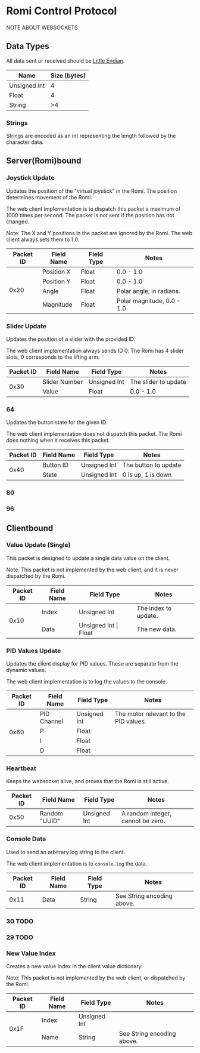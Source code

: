# Romi Control Protocol

NOTE ABOUT WEBSOCKETS


## Data Types
All data sent or received should be [Little Endian](https://en.wikipedia.org/wiki/Endianness).

| Name         	| Size (bytes) 	|
|--------------	|--------------	|
| Unsigned Int 	| 4            	|
| Float        	| 4            	|
| String       	| >4           	|

### Strings
Strings are encoded as an int representing the length followed 
by the character data.

## Server(Romi)bound

### Joystick Update
Updates the position of the "virtual joystick" in the Romi. The position determines movement
of the Romi.

The web client implementation is to dispatch this packet a maximum of 1000 times per second. 
The packet is _not_ sent if the position has not changed.

Note: The X and Y positions in the packet are ignored by the Romi. The web client always sets them to 1.0.

<table>
<thead>
  <tr>
    <th>Packet ID</th>
    <th>Field Name</th>
    <th>Field Type</th>
    <th>Notes</th>
  </tr>
</thead>
<tbody>
  <tr>
    <td rowspan="4">0x20</td>
    <td>Position X</td>
    <td>Float</td>
    <td>0.0 - 1.0</td>
  </tr>
  <tr>
    <td>Position Y</td>
    <td>Float</td>
    <td>0.0 - 1.0</td>
  </tr>
  <tr>
    <td>Angle</td>
    <td>Float</td>
    <td>Polar angle, in radians.</td>
  </tr>
  <tr>
    <td>Magnitude</td>
    <td>Float</td>
    <td>Polar magnitude, 0.0 - 1.0</td>
  </tr>
</tbody>
</table>

### Slider Update
Updates the position of a slider with the provided ID.

The web client implementation always sends ID 0.
The Romi has 4 slider slots, 0 corresponds to the lifting arm.

<table>
<thead>
  <tr>
    <th>Packet ID</th>
    <th>Field Name</th>
    <th>Field Type</th>
    <th>Notes</th>
  </tr>
</thead>
<tbody>
  <tr>
    <td rowspan="2">0x30</td>
    <td>Slider Number</td>
    <td>Unsigned Int</td>
    <td>The slider to update</td>
  </tr>
  <tr>
    <td>Value</td>
    <td>Float</td>
    <td>0.0 - 1.0</td>
  </tr>
</tbody>
</table>

### 64
Updates the button state for the given ID.

The web client implementation does not dispatch this packet.
The Romi does nothing when it receives this packet.

<table>
<thead>
  <tr>
    <th>Packet ID</th>
    <th>Field Name</th>
    <th>Field Type</th>
    <th>Notes</th>
  </tr>
</thead>
<tbody>
  <tr>
    <td rowspan="2">0x40</td>
    <td>Button ID</td>
    <td>Unsigned Int</td>
    <td>The button to update</td>
  </tr>
  <tr>
    <td>State</td>
    <td>Unsigned Int</td>
    <td>0 is up, 1 is down</td>
  </tr>
</tbody>
</table>

### 80

### 96

## Clientbound

### Value Update (Single)
This packet is designed to update a single data value on the client.

Note: This packet is not implemented by the web client, and it is never dispatched by the Romi.

<table>
<thead>
  <tr>
    <th>Packet ID</th>
    <th>Field Name</th>
    <th>Field Type</th>
    <th>Notes</th>
  </tr>
</thead>
<tbody>
  <tr>
    <td rowspan=2>0x10</td>
    <td>Index</td>
    <td>Unsigned Int</td>
    <td>The index to update.</td>
  </tr>
  <tr>
    <td>Data</td>
    <td>Unsigned Int | Float</td>
    <td>The new data.</td>
  </tr>
</tbody>
</table>

### PID Values Update
Updates the client display for PID values. These are separate from the dynamic values.

The web client implementation is to log the values to the console.

<table>
<thead>
  <tr>
    <th>Packet ID</th>
    <th>Field Name</th>
    <th>Field Type</th>
    <th>Notes</th>
  </tr>
</thead>
<tbody>
  <tr>
    <td rowspan="4">0x60</td>
    <td>PID Channel</td>
    <td>Unsigned Int</td>
    <td>The motor relevant to the PID values.</td>
  </tr>
  <tr>
    <td>P</td>
    <td>Float</td>
    <td></td>
  </tr>
  <tr>
    <td>I</td>
    <td>Float</td>
    <td></td>
  </tr>
  <tr>
    <td>D</td>
    <td>Float</td>
    <td></td>
  </tr>
</tbody>
</table>

### Heartbeat
Keeps the websocket alive, and proves that the Romi is still active.

<table>
<thead>
  <tr>
    <th>Packet ID</th>
    <th>Field Name</th>
    <th>Field Type</th>
    <th>Notes</th>
  </tr>
</thead>
<tbody>
  <tr>
    <td>0x50</td>
    <td>Random "UUID"</td>
    <td>Unsigned Int</td>
    <td>A random integer, cannot be zero.</td>
  </tr>
</tbody>
</table>

### Console Data
Used to send an arbitrary log string to the client.

The web client implementation is to `console.log` the data.

<table>
<thead>
  <tr>
    <th>Packet ID</th>
    <th>Field Name</th>
    <th>Field Type</th>
    <th>Notes</th>
  </tr>
</thead>
<tbody>
  <tr>
    <td>0x11</td>
    <td>Data</td>
    <td>String</td>
    <td>See String encoding above.</td>
  </tr>
</tbody>
</table>

### 30 TODO

### 29 TODO

### New Value Index
Creates a new value index in the client value dictionary.

Note: This packet is not implemented by the web client, or dispatched by the Romi.

<table>
<thead>
  <tr>
    <th>Packet ID</th>
    <th>Field Name</th>
    <th>Field Type</th>
    <th>Notes</th>
  </tr>
</thead>
<tbody>
  <tr>
    <td rowspan="2">0x1F</td>
    <td>Index</td>
    <td>Unsigned Int</td>
    <td></td>
  </tr>
  <tr>
    <td>Name</td>
    <td>String</td>
    <td>See String encoding above.</td>
  </tr>
</tbody>
</table>

